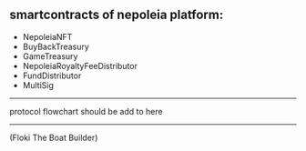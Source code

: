 <H2> smartcontracts of nepoleia platform:</h1>

* NepoleiaNFT
* BuyBackTreasury
* GameTreasury
* NepoleiaRoyaltyFeeDistributor
* FundDistributor
* MultiSig

***

protocol flowchart should be add to here

***

(Floki The Boat Builder)